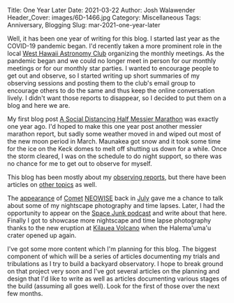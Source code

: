Title: One Year Later
Date: 2021-03-22
Author: Josh Walawender
Header_Cover: images/6D-1466.jpg
Category: Miscellaneous
Tags: Anniversary, Blogging
Slug: mar-2021-one-year-later

Well, it has been one year of writing for this blog.  I started last year as the COVID-19 pandemic began.  I'd recently taken a more prominent role in the local [West Hawaii Astronomy Club](https://www.westhawaiiastronomy.org) organizing the monthly meetings.  As the pandemic began and we could no longer meet in person for our monthly meetings or for our monthly star parties.  I wanted to encourage people to get out and observe, so I started writing up short summaries of my observing sessions and posting them to the club's email group to encourage others to do the same and thus keep the online conversation lively.  I didn't want those reports to disappear, so I decided to put them on a blog and here we are.

My first blog post [A Social Distancing Half Messier Marathon](messier-marathon-2020) was exactly one year ago.  I'd hoped to make this one year post another messier marathon report, but sadly some weather moved in and wiped out most of the new moon period in March.  Maunakea got snow and it took some time for the ice on the Keck domes to melt off shutting us down for a while.  Once the storm cleared, I was on the schedule to do night support, so there was no chance for me to get out to observe for myself.

This blog has been mostly about my [observing reports](tag/observing-reports), but there have been articles on [other topics](tags) as well.

The [appearance](july-2020-comet-neowise) of [Comet](july-2020-comet-neowise2) [NEOWISE](july-2020-comet-neowise3) back in [July](july-2020-comet-neowise4) gave me a chance to talk about some of my nightscape photography and time lapses.  Later, I had the opportunity to appear on the [Space Junk podcast](feb-2021-space-junk) and write about that here.  Finally I got to showcase more nightscape and time lapse photography thanks to the new eruption at [Kilauea Volcano](feb-2021-halemaumau) when the Halema'uma'u crater opened up again.

I've got some more content which I'm planning for this blog.  The biggest component of which will be a series of articles documenting my trials and tribulations as I try to build a backyard observatory.  I hope to break ground on that project very soon and I've got several articles on the planning and design that I'd like to write as well as articles documenting various stages of the build (assuming all goes well).  Look for the first of those over the next few months.
